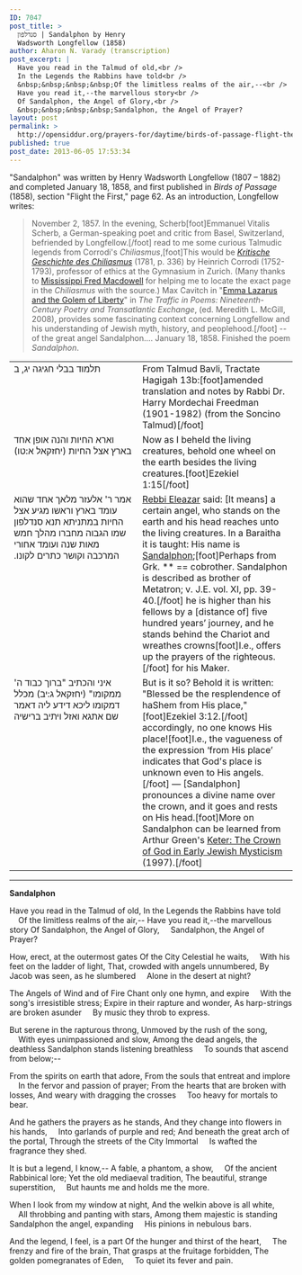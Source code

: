 ```yaml
---
ID: 7047
post_title: >
  סנדלפון | Sandalphon by Henry
  Wadsworth Longfellow (1858)
author: Aharon N. Varady (transcription)
post_excerpt: |
  Have you read in the Talmud of old,<br />
  In the Legends the Rabbins have told<br />
  &nbsp;&nbsp;&nbsp;&nbsp;Of the limitless realms of the air,--<br />
  Have you read it,--the marvellous story<br />
  Of Sandalphon, the Angel of Glory,<br />
  &nbsp;&nbsp;&nbsp;&nbsp;Sandalphon, the Angel of Prayer?
layout: post
permalink: >
  http://opensiddur.org/prayers-for/daytime/birds-of-passage-flight-the-first-sandalphon-by-henry-wadsworth-longfellow/
published: true
post_date: 2013-06-05 17:53:34
---
```

"Sandalphon" was written by Henry Wadsworth Longfellow (1807 – 1882) and completed January 18, 1858, and first published in <em>Birds of Passage</em> (1858), section "Flight the First," page 62. As an introduction, Longfellow writes:

<blockquote>November 2, 1857. In the evening, Scherb[foot]Emmanuel Vitalis Scherb, a German-speaking poet and critic from Basel, Switzerland, befriended by Longfellow.[/foot] read to me some curious Talmudic legends from Corrodi's <em>Chiliasmus</em>,[foot]This would be <a href="http://archive.org/stream/kritischegeschi01corrgoog#page/n404/mode/2up"><em>Kritische Geschichte des Chiliasmus</em></a> (1781, p. 336) by Heinrich Corrodi (1752-1793), professor of ethics at the Gymnasium in Zurich. (Many thanks to <a href="http://onthemainline.blogspot.com">Mississippi Fred Macdowell</a> for helping me to locate the exact page in the <em>Chiliasmus</em> with the source.) Max Cavitch in "<a href="http://books.google.com/books?id=rWCqWzR-qKIC">Emma Lazarus and the Golem of Liberty</a>" in <em>The Traffic in Poems: Nineteenth-Century Poetry and Transatlantic Exchange</em>, (ed. Meredith L. McGill, 2008), provides some fascinating context concerning Longfellow and his understanding of Jewish myth, history, and peoplehood.[/foot] -- of the great angel Sandalphon.... January 18, 1858. Finished the poem <em>Sandalphon</em>.</blockquote>

<table style="margin-left: auto;margin-right: auto;">
<tbody>
<tr>
<td style="vertical-align:top;" width="44%">
<div class="antiquity"><span lang="he">
<span class="citation">תלמוד בבלי חגיגה יג, ב</span>
</span></div></td>
 
<td style="vertical-align:top;" width="53%"><div class="english">
From Talmud Bavli, Tractate Hagigah 13b:[foot]amended translation and notes by Rabbi Dr. Harry Mordechai Freedman (1901-1982) (from the Soncino Talmud)[/foot]
</td></tr>


<tr>
<td style="vertical-align:top;" width="44%">
<div class="antiquity"><span  lang="he">
<span class="scribe">וארא החיות והנה אופן אחד בארץ אצל החיות</span> <span class="citation">(יחזקאל א:טו)</span>
</span></div></td>
 
<td style="vertical-align:top;" width="53%"><div class="english">
Now as I beheld the living creatures, behold one wheel on the earth besides the living creatures.[foot]Ezekiel 1:15[/foot]
</td></tr>
<tr>
<td style="vertical-align:top;" width="44%">
<div class="antiquity"><span lang="he">
אמר ר' אלעזר מלאך אחד שהוא עומד בארץ וראשו מגיע אצל החיות <span class="gemara">במתניתא תנא</span> סנדלפון שמו הגבוה מחברו מהלך חמש מאות שנה ועומד אחורי המרכבה וקושר כתרים לקונו.‏
</span></div></td>
 
<td style="vertical-align:top;" width="53%"><div class="english">
<a href="http://en.wikipedia.org/wiki/Rabbi_Eleazar">Rebbi Eleazar</a> said: [It means] a certain angel, who stands on the earth and his head reaches unto the living creatures. In a Baraitha it is taught: His name is <a href="http://en.wikipedia.org/wiki/Sandalphon">Sandalphon</a>;[foot]Perhaps from Grk. ** == cobrother. Sandalphon is described as brother of Metatron; v. J.E. vol. XI, pp. 39-40.[/foot] he is higher than his fellows by a [distance of] five hundred years’ journey, and he stands behind the Chariot and wreathes crowns[foot]I.e., offers up the prayers of the righteous.[/foot] for his Maker.
</td></tr>
<tr>
<td style="vertical-align:top;" width="44%">
<div class="aramaic"><span lang="he">
<span class="gemara">איני והכתיב</span> "<span class="scribe">ברוך כבוד ה' ממקומו</span>" <span class="citation">(יחזקאל ג:יב)</span> <span class="gemara">מכלל דמקומו ליכא דידע ליה דאמר שם אתגא ואזל ויתיב ברישיה</span>
</span></div></td>
 
<td style="vertical-align:top;" width="53%"><div class="english">
But is it so? Behold it is written: "Blessed be the resplendence of haShem from His place,"[foot]Ezekiel 3:12.[/foot] accordingly, no one knows His place![foot]I.e., the vagueness of the expression ‘from His place’ indicates that God's place is unknown even to His angels.[/foot] — [Sandalphon] pronounces a divine name over the crown, and it goes and rests on His head.[foot]More on Sandalphon can be learned from Arthur Green's <a href="http://books.google.com/books?id=J0B-QgAACAAJ&dq=inauthor:%22Arthur+Green%22&hl=en&sa=X&ei=CvevUc7GO5fG4APezoDgCA&ved=0CEsQ6AEwBzgU">Keter: The Crown of God in Early Jewish Mysticism</a> (1997).[/foot]
</td></tr>
</tbody>
</tbody></tbody></tbody></table>

<hr />

<div class="english">

<strong>Sandalphon</strong>

Have you read in the Talmud of old,
In the Legends the Rabbins have told
&nbsp;&nbsp;&nbsp;&nbsp;Of the limitless realms of the air,--
Have you read it,--the marvellous story
Of Sandalphon, the Angel of Glory,
&nbsp;&nbsp;&nbsp;&nbsp;Sandalphon, the Angel of Prayer? 

How, erect, at the outermost gates
Of the City Celestial he waits,
&nbsp;&nbsp;&nbsp;&nbsp;With his feet on the ladder of light,
That, crowded with angels unnumbered,
By Jacob was seen, as he slumbered
&nbsp;&nbsp;&nbsp;&nbsp;Alone in the desert at night? 

The Angels of Wind and of Fire
Chant only one hymn, and expire
&nbsp;&nbsp;&nbsp;&nbsp;With the song's irresistible stress;
Expire in their rapture and wonder,
As harp-strings are broken asunder
&nbsp;&nbsp;&nbsp;&nbsp;By music they throb to express. 

But serene in the rapturous throng,
Unmoved by the rush of the song,
&nbsp;&nbsp;&nbsp;&nbsp;With eyes unimpassioned and slow,
Among the dead angels, the deathless
Sandalphon stands listening breathless
&nbsp;&nbsp;&nbsp;&nbsp;To sounds that ascend from below;-- 

From the spirits on earth that adore,
From the souls that entreat and implore
&nbsp;&nbsp;&nbsp;&nbsp;In the fervor and passion of prayer;
From the hearts that are broken with losses,
And weary with dragging the crosses
&nbsp;&nbsp;&nbsp;&nbsp;Too heavy for mortals to bear. 

And he gathers the prayers as he stands,
And they change into flowers in his hands,
&nbsp;&nbsp;&nbsp;&nbsp;Into garlands of purple and red;
And beneath the great arch of the portal,
Through the streets of the City Immortal
&nbsp;&nbsp;&nbsp;&nbsp;Is wafted the fragrance they shed. 

It is but a legend, I know,--
A fable, a phantom, a show,
&nbsp;&nbsp;&nbsp;&nbsp;Of the ancient Rabbinical lore;
Yet the old mediaeval tradition,
The beautiful, strange superstition,
&nbsp;&nbsp;&nbsp;&nbsp;But haunts me and holds me the more. 

When I look from my window at night,
And the welkin above is all white,
&nbsp;&nbsp;&nbsp;&nbsp;All throbbing and panting with stars,
Among them majestic is standing
Sandalphon the angel, expanding
&nbsp;&nbsp;&nbsp;&nbsp;His pinions in nebulous bars. 

And the legend, I feel, is a part
Of the hunger and thirst of the heart,
&nbsp;&nbsp;&nbsp;&nbsp;The frenzy and fire of the brain,
That grasps at the fruitage forbidden,
The golden pomegranates of Eden,
&nbsp;&nbsp;&nbsp;&nbsp;To quiet its fever and pain.

</div>